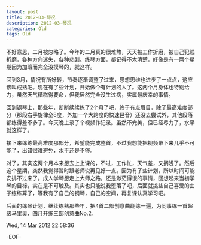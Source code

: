 ```yaml
---
layout: post
title: 2012-03-琴况
description: 2012-03-琴况
categories: Old
tags: Old
---
```

不好意思，二月被忽略了。今年的二月真的很难熬，天天被工作折磨，被自己犯贱折磨，各种方向迷失，各种悲剧。练琴方面，都记得不太清楚，好像是有一两个星期因为加班而完全没摸琴的，就这样。

  
回到3月，情况有所好转，节奏逐渐调整了过来，思想思维也进步了一点点，这应该叫成熟吧。现在有了些计划，开始做个有计划的人了。这两个月身体也特别给力，虽然天气糟糕得要命，但我居然完全没生过病，实属最庆幸的事情。

  
回到钢琴上，那些年，断断续续练了2个月了吧，终于有点眉目，除了最高难度部分（那段右手旋律全8度，外加一个大跨度的快速琶音）还没去尝试外，其他段落都练得差不多了。今天晚上录了个视频作记录。虽然不完美，但已经尽力了，水平就这样了。

  
接下来练练最高难度那部分，希望能完成整首，不过我想能把视频录下来几乎不可能了，出错很难避免，水平还是不够。

  
对了，其实这两个月本来想去上上课的，不过，工作忙，天气差，又搁浅了。然后这个星期，突然我觉得暂时跟老师说再见好一点。因为有了些计划，所以时间可能安排不过来了。成人学琴想走上大师之路，还是渺茫得很的事情，回想起来当初学琴的目标，实在是不可触及。其实也只能说我堕落了吧，后面就挑些自己喜爱的曲子练练算了，等我有了自己的钢琴，自己的空间，再复课认真学习吧。

  
后面的练琴计划，继续练熟那些年，把4首二部创意曲翻练一遍，为同事练一首超级马里奥，四月开练三部创意曲No.2。

Wed, 14 Mar 2012 22:58:36

-EOF-